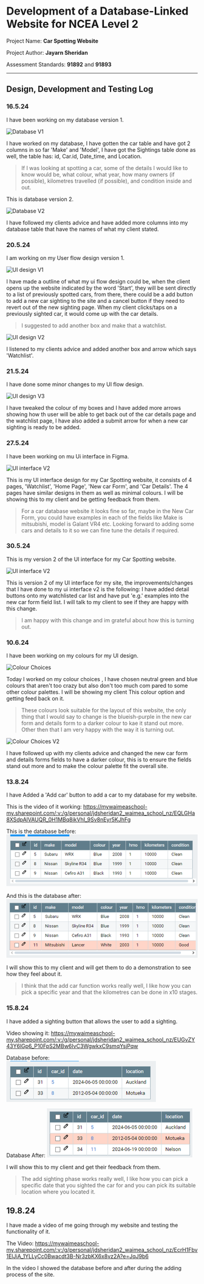 # Development of a Database-Linked Website for NCEA Level 2

Project Name: **Car Spotting Website**

Project Author: **Jayarn Sheridan**

Assessment Standards: **91892** and **91893**


-------------------------------------------------

## Design, Development and Testing Log

### 16.5.24

I have been working on my database version 1.

![Database V1](images/Database_v1.png)

I have worked on my database, I have gotten the car table and have got 2 columns in so far 'Make' and 'Model', I have got the Sightings table done as well, the table has: id, Car.id, Date_time, and Location.

> If I was looking at spotting a car, some of the details I would like to know would be, what colour, what year, how many owners (if possible), kilometres travelled (if possible), and condition inside and out.

This is database version 2.

![Database V2](images/Database_v2.png)

I have followed my clients advice and have added more columns into my database table that have the names of what my client stated.


### 20.5.24

I am working on my User flow design version 1.

![UI design V1](images/UI_design_v1.png)

I have made a outline of what my ui flow design could be, when the client opens up the website indicated by the word 'Start', they will be sent directly to a list of previously spotted cars, from there, there could be a add button to add a new car sighting to the site and a cancel button if they need to revert out of the new sighting page. When my client clicks/taps on a previously sighted car, it would come up with the car details.

>I suggested to add another box and make that a watchlist.

![UI design V2](images/UI_design_v2.png)

I listened to my clients advice and added another box and arrow which says 'Watchlist'.



### 21.5.24

I have done some minor changes to my UI flow design.

![UI design V3](images/UI_design_v3.png)

I have tweaked the colour of my boxes and I have added more arrows showing how th user will be able to get back out of the car details page and the watchlist page, I have also added a submit arrow for when a new car sighting is ready to be added.

### 27.5.24

I have been working on mu Ui interface in Figma.

![UI interface V2](images/UI_interface_V1.png)

This is my UI interface design for my Car Spotting website, it consists of 4 pages, 'Watchlist', 'Home Page', 'New car Form', and 'Car Details'. The 4 pages have similar designs in them as well as minimal colours. I will be showing this to my client and be getting feedback from them.

>For a car database website it looks fine so far, maybe in the New Car Form, you could have examples in each of the fields like Make is mitsubishi, model is Galant VR4 etc. Looking forward to adding some cars and details to it so we can fine tune the details if required.

### 30.5.24

This is my version 2 of the UI interface for my Car Spotting website.

![UI interface V2](images/UI_interface_V2.png)

This is version 2 of my UI interface for my site, the improvements/changes that I have done to my ui interface v2 is the following: I have added detail buttons onto my watchlisted car list and have put 'e.g.' examples into the new car form field list. I will talk to my client to see if they are happy with this change.

>I am happy with this change and im grateful about how this is turning out.

### 10.6.24

I have been working on my colours for my UI design.

![Colour Choices](images/Colours_V1.png)

Today I worked on my colour choices , I have chosen neutral green and blue colours that aren't too crazy but also don't too much com pared to some other colour palettes. I will be showing my client This colour option and getting feed back on it.

>These colours look suitable for the layout of this website, the only thing that I would say to change is the blueish-purple in the new car form and details form to a darker colour to kae it stand out more. Other then that I am very happy with the way it is turning out.

![Colour Choices V2](images/Colours_V2.png)

I have followed up with my clients advice and changed the new car form and details forms fields to have a darker colour, this is to ensure the fields stand out more and to make the colour palette fit the overall site.

### 13.8.24

I have Added a 'Add car' button to add a car to my database for my website.

This is the video of it working:
https://mywaimeaschool-my.sharepoint.com/:v:/g/personal/jdsheridan2_waimea_school_nz/EQLGHa8XSdpAlVAUQR_0H1MBq8ikVhI_9Sv8nEyr5KJhFg

This is the database before:
![Database Before](images/Before.png)

And this is the database after:
![Database after](images/After.png)

I will show this to my client and will get them to do a demonstration to see how they feel about it.

>I think that the add car function works really well, I like how you can pick a specific year and that the kilometres can be done in x10 stages.

### 15.8.24
I have added a sighting button that allows the user to add a sighting.

Video showing it:
https://mywaimeaschool-my.sharepoint.com/:v:/g/personal/jdsheridan2_waimea_school_nz/EUGvZY43Y6lGp6_P10FpS2MBw6IvC3WgwkxC9smqYsjPqw

Database before:
![Sighting Database before](images/Sighting_Database_before.png)

Database After:
![Sighting Database after](images/Sighting_Database_after.png)

I will show this to my client and get their feedback from them.

>The add sighting phase works really well, I like how you can pick a specific date that you sighted the car for and you can pick its suitable location where you located it.

## 19.8.24
I have made a video of me going through my website and testing the functionality of it.

The Video:
https://mywaimeaschool-my.sharepoint.com/:v:/g/personal/jdsheridan2_waimea_school_nz/EcrH1Fbv1ElJiA_1YLLyCc0Bwacdt3B-Nr3zbKX6x8vz2A?e=JqJ9b6

In the video I showed the database before and after during the adding process of the site.



